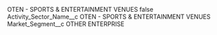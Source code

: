 <?xml version="1.0" encoding="UTF-8"?>
<CustomMetadata xmlns="http://soap.sforce.com/2006/04/metadata" xmlns:xsi="http://www.w3.org/2001/XMLSchema-instance" xmlns:xsd="http://www.w3.org/2001/XMLSchema">
    <label>OTEN - SPORTS &amp; ENTERTAINMENT VENUES</label>
    <protected>false</protected>
    <values>
        <field>Activity_Sector_Name__c</field>
        <value xsi:type="xsd:string">OTEN - SPORTS &amp; ENTERTAINMENT VENUES</value>
    </values>
    <values>
        <field>Market_Segment__c</field>
        <value xsi:type="xsd:string">OTHER ENTERPRISE</value>
    </values>
</CustomMetadata>
